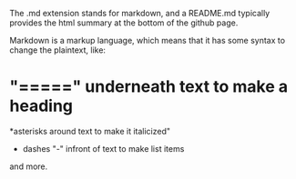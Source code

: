 The .md extension stands for markdown, and a README.md typically provides the html summary at the bottom of the github page.

Markdown is a markup language, which means that it has some syntax to change the plaintext, like:

"=====" underneath text to make a heading
=======================================

*asterisks around text to make it italicized"

- dashes "-" infront of text to make list items

and more.

